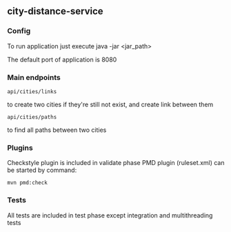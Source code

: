 ## city-distance-service

### Config
To run application just execute java -jar <jar_path>

The default port of application is 8080

### Main endpoints

    api/cities/links 
to create two cities if they're still not exist, and create link between them

    api/cities/paths
to find all paths between two cities

### Plugins
Checkstyle plugin is included in validate phase
PMD plugin (ruleset.xml) can be started by command: 

    mvn pmd:check
    
### Tests
All tests are included in test phase except integration and multithreading tests

